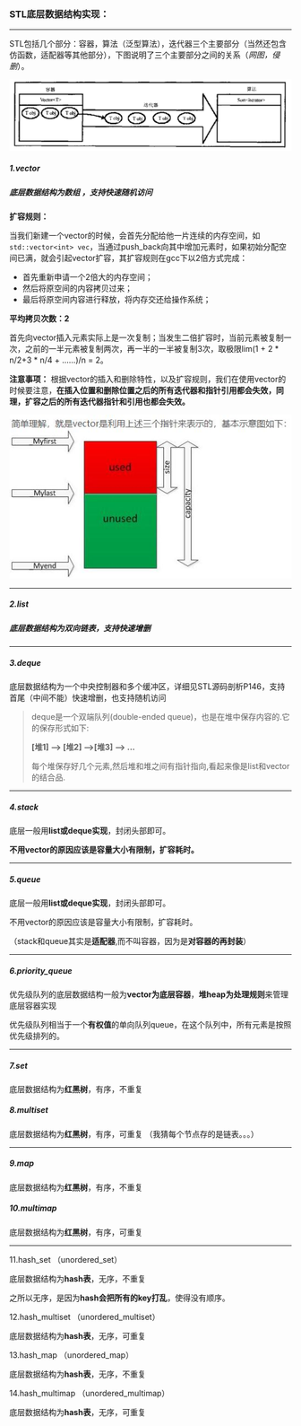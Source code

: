 ### STL底层数据结构实现：

***

STL包括几个部分：容器，算法（泛型算法），迭代器三个主要部分（当然还包含仿函数，适配器等其他部分），下图说明了三个主要部分之间的关系（*网图，侵删*）。

![stl](/resources/stl.png)



##### 1.vector      

##### 底层数据结构为数组 ，支持快速随机访问

**扩容规则：**

​	当我们新建一个vector的时候，会首先分配给他一片连续的内存空间，如`std::vector<int> vec`，当通过push_back向其中增加元素时，如果初始分配空间已满，就会引起vector扩容，其扩容规则在gcc下以2倍方式完成：

- 首先重新申请一个2倍大的内存空间；
- 然后将原空间的内容拷贝过来；
- 最后将原空间内容进行释放，将内存交还给操作系统；



**平均拷贝次数：2**

首先向vector插入元素实际上是一次复制；当发生二倍扩容时，当前元素被复制一次，之前的一半元素被复制两次，再一半的一半被复制3次，取极限lim(1 + 2 * n/2+3 * n/4 + ……)/n = 2。



**注意事项：**
根据vector的插入和删除特性，以及扩容规则，我们在使用vector的时候要注意，**在插入位置和删除位置之后的所有迭代器和指针引用都会失效，同理，扩容之后的所有迭代器指针和引用也都会失效。**

![vector实现](/resources/vector实现.jpg)



***

##### 2.list           

#####  底层数据结构为双向链表，支持快速增删





***

##### 3.deque       

底层数据结构为一个中央控制器和多个缓冲区，详细见STL源码剖析P146，支持首尾（中间不能）快速增删，也支持随机访问

> deque是一个双端队列(double-ended queue)，也是在堆中保存内容的.它的保存形式如下:
>
> **[堆1] --> [堆2] -->[堆3] --> ...**
>
> 每个堆保存好几个元素,然后堆和堆之间有指针指向,看起来像是list和vector的结合品.



***

##### 4.stack        

底层一般用**list或deque实现**，封闭头部即可。

**不用vector的原因应该是容量大小有限制，扩容耗时。**



***

##### 5.queue     

底层一般用**list或deque实现**，封闭头部即可。

不用vector的原因应该是容量大小有限制，扩容耗时。



（stack和queue其实是**适配器**,而不叫容器，因为是**对容器的再封装**）



***

##### 6.priority_queue     

优先级队列的底层数据结构一般为**vector为底层容器**，**堆heap为处理规则**来管理底层容器实现

优先级队列相当于一个**有权值**的单向队列queue，在这个队列中，所有元素是按照优先级排列的。



***

##### 7.set

底层数据结构为**红黑树**，有序，不重复



##### 8.multiset         

底层数据结构为**红黑树**，有序，可重复 （我猜每个节点存的是链表。。。）



***

##### 9.map                

底层数据结构为**红黑树**，有序，不重复



##### 10.multimap    

底层数据结构为**红黑树**，有序，可重复



***

11.hash_set （unordered_set）    

底层数据结构为**hash表**，无序，不重复

之所以无序，是因为**hash会把所有的key打乱**，使得没有顺序。



12.hash_multiset （unordered_multiset）

底层数据结构为**hash表**，无序，可重复 



13.hash_map    （unordered_map）

底层数据结构为**hash表**，无序，不重复



14.hash_multimap （unordered_multimap）

底层数据结构为**hash表**，无序，可重复 